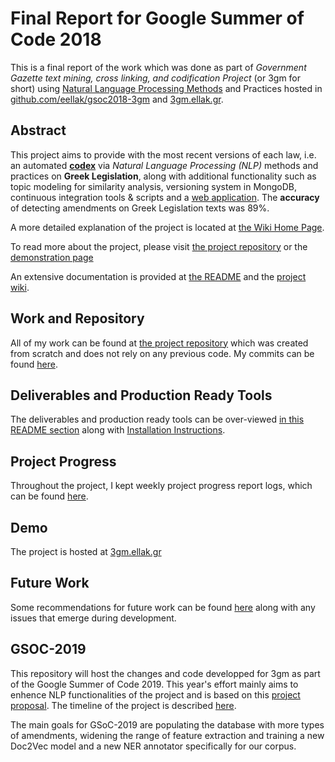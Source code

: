 # Final Report for Google Summer of Code 2018 

This is a final report of the work which was done as part of *Government Gazette text mining, cross linking, and codification Project* (or 3gm for short) using [Natural Language Processing Methods](https://en.wikipedia.org/wiki/Natural_language_processing) and Practices hosted in [github.com/eellak/gsoc2018-3gm](https://github.com/eellak/gsoc2018-3gm) and [3gm.ellak.gr](https://3gm.ellak.gr).

## Abstract

This project aims to provide with the most recent versions of each law, i.e. an automated [**codex**](https://en.wikipedia.org/wiki/Codification_(law)) via _Natural Language Processing (NLP)_ methods and practices on **Greek Legislation**, along with additional functionality such as topic modeling for similarity analysis, versioning system in MongoDB, continuous integration tools & scripts and a [web application](http://3gm.ellak.gr). The **accuracy** of detecting amendments on Greek Legislation texts was 89%.  

A more detailed explanation of the project is located at [the Wiki Home Page](https://github.com/eellak/gsoc2018-3gm/wiki).

To read more about the project, please visit [the project repository](https://github.com/eellak/gsoc2018-3gm) or the [demonstration page](https://3gm.papachristoumarios.me/) 

An extensive documentation is provided at [the README](https://github.com/eellak/gsoc2018-3gm/blob/master/README.md) and the [project wiki](https://github.com/eellak/gsoc2018-3gm/wiki).

## Work and Repository

All of my work can be found at [the project repository](https://github.com/eellak/gsoc2018-3gm) which was created from scratch and does not rely on any previous code. My commits can be found [here](https://github.com/eellak/gsoc2018-3gm/commits/master?author=papachristoumarios).

## Deliverables and Production Ready Tools

The deliverables and production ready tools can be over-viewed [in this README section](https://github.com/eellak/gsoc2018-3gm/blob/master/README.md#project-features--production-ready-tools) along with [Installation Instructions](https://github.com/eellak/gsoc2018-3gm/wiki/Installation). 

## Project Progress

Throughout the project, I kept weekly project progress report logs, which can be found [here](https://docs.google.com/document/d/1AnbAzqE2HCsJy2q2zWHcRBvtmBbimoYIqm8AQ4bQrZA/edit?usp=sharing). 

## Demo

The project is hosted at [3gm.ellak.gr](https://3gm.ellak.gr)

## Future Work

Some recommendations for future work can be found [here](https://github.com/eellak/gsoc2018-3gm/wiki/Contributing-To-The-Project) along with any issues that emerge during development.

## GSOC-2019 

This repository will host the changes and code developped for 3gm as part of the Google Summer of Code 2019. This year's effort mainly aims to enhence NLP functionalities of the project and is based on this [project proposal](https://docs.google.com/document/d/1KT14HmJBIOsKgLSfm4iBz79PCH1G2LUxbNVDINGr_2o/edit?usp=sharing). The timeline of the project is described [here](https://docs.google.com/document/d/1mr633dCmdtp3bLqRKWygj7VoQ_enh-qHvqHgYysRhjM/edit?usp=sharing).

The main goals for GSoC-2019 are populating the database with more types of amendments, widening the range of feature extraction and training a new Doc2Vec model and a new NER annotator specifically for our corpus.

